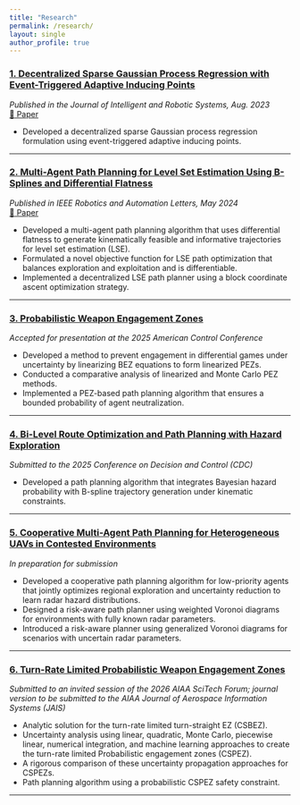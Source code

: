 ```yaml
---
title: "Research"
permalink: /research/
layout: single
author_profile: true
---
```



### [1. Decentralized Sparse Gaussian Process Regression with Event-Triggered Adaptive Inducing Points](/research/dgp/)
*Published in the Journal of Intelligent and Robotic Systems, Aug. 2023*  
[📄 Paper](https://link.springer.com/article/10.1007/s10846-023-01894-3)

- Developed a decentralized sparse Gaussian process regression formulation using event-triggered adaptive inducing points.

---

### [2. Multi-Agent Path Planning for Level Set Estimation Using B-Splines and Differential Flatness](/research/lse/)
*Published in IEEE Robotics and Automation Letters, May 2024*  
[📄 Paper](https://ieeexplore.ieee.org/abstract/document/10490113)

- Developed a multi-agent path planning algorithm that uses differential flatness to generate kinematically feasible and informative trajectories for level set estimation (LSE).
- Formulated a novel objective function for LSE path optimization that balances exploration and exploitation and is differentiable.
- Implemented a decentralized LSE path planner using a block coordinate ascent optimization strategy.

---

### [3. Probabilistic Weapon Engagement Zones](/research/pez/)
*Accepted for presentation at the 2025 American Control Conference*  

- Developed a method to prevent engagement in differential games under uncertainty by linearizing BEZ equations to form linearized PEZs.
- Conducted a comparative analysis of linearized and Monte Carlo PEZ methods.
- Implemented a PEZ-based path planning algorithm that ensures a bounded probability of agent neutralization.

---

### [4. Bi-Level Route Optimization and Path Planning with Hazard Exploration](/research/hazard-planner/)
*Submitted to the 2025 Conference on Decision and Control (CDC)*

- Developed a path planning algorithm that integrates Bayesian hazard probability with B-spline trajectory generation under kinematic constraints.

---

### [5. Cooperative Multi-Agent Path Planning for Heterogeneous UAVs in Contested Environments](/research/coop-uavs/)
*In preparation for submission*

- Developed a cooperative path planning algorithm for low-priority agents that jointly optimizes regional exploration and uncertainty reduction to learn radar hazard distributions.
- Designed a risk-aware path planner using weighted Voronoi diagrams for environments with fully known radar parameters.
- Introduced a risk-aware planner using generalized Voronoi diagrams for scenarios with uncertain radar parameters.

---

### [6. Turn-Rate Limited Probabilistic Weapon Engagement Zones](/research/cspez/)
*Submitted to an invited session of the 2026 AIAA SciTech Forum; journal version to be submitted to the AIAA Journal of Aerospace Information Systems (JAIS)*

- Analytic solution for the turn-rate limited turn-straight EZ (CSBEZ).
- Uncertainty analysis using linear, quadratic, Monte Carlo, piecewise linear, numerical integration, and machine learning approaches to create the turn-rate limited Probabilistic engagement zones (CSPEZ).
- A rigorous comparison of these uncertainty propagation approaches for CSPEZs.
- Path planning algorithm using a probabilistic CSPEZ safety constraint.

---

<!-- ## 🚀 Anticipated Contributions -->
<!---->
<!-- My future contributions will continue to focus on the development and application of probabilistic engagement zones (PEZs). I plan to produce two additional publications in this area. -->
<!---->
<!-- --- -->
<!---->
<!---->
<!-- ### [7. Learning Probabilistic Weapon Engagement Zones Using Sacrificial Agents](/research/learning-pez/) -->
<!-- *Potential Venue: AIAA Journal of Aerospace Information Systems (JAIS)* -->
<!---->
<!-- - Algorithms for estimating PEZ parameters from information gathered by sacrificial agents. -->
<!-- - Path planning algorithms for sacrificial agents to get most information gain about undiscovered PEZ that balance between exploration and exploitation. -->
<!-- - Path planning algorithms for avoiding multiple PEZs. -->
